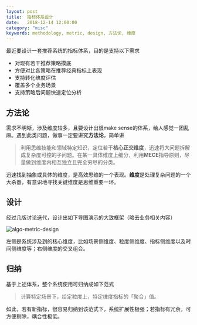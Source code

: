 ```yaml
---
layout: post
title:  指标体系设计
date:   2018-12-14 12:00:00
category: "misc"
keywords: methodology, metric, design, 方法论, 维度
---
```


最近要设计一套推荐系统的指标体系，目的是支持以下需求

+ 对现有若干推荐策略摸底
+ 方便对比各策略在推荐经典指标上表现
+ 支持转化维度评估
+ 覆盖多个业务场景
+ 支持策略后问题快速定位分析

## 方法论

需求不明晰，涉及维度较多，且要设计出很make sense的体系，给人感觉一团乱麻。遇到此类问题，做事一定要讲究**方法论**，简单讲

> 利用思维技能和领域特定知识，定位若干**核心正交维度**，迅速将大问题拆解成复杂度可控的子问题。在某一具体维度上细分，利用**MECE**指导原则，尽量做到维度内相互独立且完全穷尽的分类。

迅速找到抽象或具体的维度，是高效思维的一个表现。**维度**是处理复杂问题的一个大杀器，有意识地寻找关键维度是思维重要一环。

## 设计

经过几版讨论迭代，设计出如下导图演示的大致框架（略去业务相关内容）

![algo-metric-design](https://images-1256734305.cos.ap-beijing.myqcloud.com/algo-metric-design.png)

左侧是系统涉及到的核心维度，比如场景侧维度、粒度侧维度、指标侧维度以及时间侧维度等；右侧维度的交叉组合。  

## 归纳

基于上述体系，整个系统使用可归纳成如下范式

> 计算特定场景下，给定粒度上，特定维度指标的「聚合」值。

如此，若有新指标，很容易归纳到该范式下，系统扩展性极强；若指标有冗余，可方便剔除，耦合性极低。